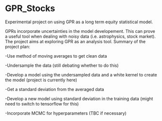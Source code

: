 # GPR_Stocks
Experimental project on using GPR as a long term equity statistical model.

GPRs incorporate uncertainties in the model developement. This can prove a useful tool when dealing with noisy data (i.e. astrophysics, stock market). The project aims at exploring GPR as an analysis tool. Summary of the project plan:

-Use method of moving averages to get clean data

-Undersample the data (still debating whether to do this)

-Develop a model using the undersampled data and a white kernel to create the model (project is currently here)

-Get a standard deviation from the averaged data

-Develop a new model using standard deviation in the training data (might need to switch to tensorflow for this)

-Incorporate MCMC for hyperparameters (TBC if necessary)
